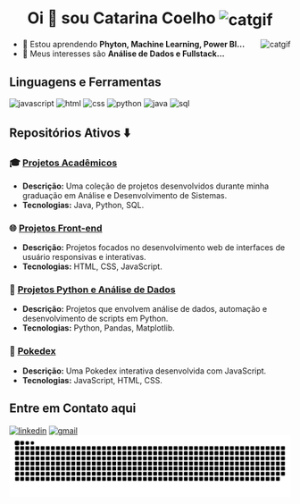 <h1 align="center">Oi 👋 sou Catarina Coelho <img alt="catgif" height="80px" width="80px" align="center" src="https://media.tenor.com/ipuTozw3PXsAAAAi/pixel-cat.gif"></img></h1>
<img alt="catgif" align="right" height="110px" src="https://media1.tenor.com/m/Ax7JUhhhMt4AAAAC/angry-typing-kitty.gif"></img>


- 🌱 Estou aprendendo **Phyton, Machine Learning, Power BI...**
- 👀 Meus interesses são **Análise de Dados e Fullstack...**


## Linguagens e Ferramentas
<img alt="javascript"  height="60px" width="60px" src="https://img.icons8.com/?size=100&id=V6HShIzw21x7&format=png&color=000000"></img>
<img alt="html" height="60px" width="60px" src="https://img.icons8.com/?size=100&id=CMVEhOBzk3Zp&format=png&color=000000"></img>
<img alt="css" height="60px" width="60px" src="https://img.icons8.com/?size=100&id=5cVdiiKKi0vX&format=png&color=000000"></img>
<img alt="python" height="60px" width="60px" src="https://img.icons8.com/?size=100&id=uLDrtp8o8zTG&format=png&color=000000"></img>
<img alt="java" height="60px" width="60px" src="https://img.icons8.com/?size=100&id=FRRACRKRsw2s&format=png&color=000000"></img>
<img alt="sql" height="60px" width="60px" src="https://img.icons8.com/?size=100&id=59952&format=png&color=000000"></img>

## Repositórios Ativos ⬇️

### 🎓 [Projetos Acadêmicos](https://github.com/cat-cs/projetos-academicos-PUCGO)
- **Descrição:** Uma coleção de projetos desenvolvidos durante minha graduação em Análise e Desenvolvimento de Sistemas.
- **Tecnologias:** Java, Python, SQL.

### 🌐 [Projetos Front-end](https://github.com/cat-cs/projetos-frontend)
- **Descrição:** Projetos focados no desenvolvimento web de interfaces de usuário responsivas e interativas.
- **Tecnologias:** HTML, CSS, JavaScript.

### 🐍 [Projetos Python e Análise de Dados](https://github.com/cat-cs/python-projects)
- **Descrição:** Projetos que envolvem análise de dados, automação e desenvolvimento de scripts em Python.
- **Tecnologias:** Python, Pandas, Matplotlib.

### 🐾 [Pokedex](https://github.com/cat-cs/pokedex-js)
- **Descrição:** Uma Pokedex interativa desenvolvida com JavaScript.
- **Tecnologias:** JavaScript, HTML, CSS.


## Entre em Contato aqui
<span>
<a href="https://linkedin.com/in/catarinacoelhodasilva" target="blank"><img align="center" src="https://img.icons8.com/?size=100&id=44019&format=png&color=000000" alt="linkedin" /></a>
<a href="mailto:k.tarina56@gmail.com" target="blank"><img align="center" src="https://img.icons8.com/?size=100&id=l8GURTKU12XE&format=png&color=000000" alt="gmail" /></a>
</span>

<img align="center" src="https://github.com/DHANOLA/DHANOLA/raw/output/github-contribution-grid-snake.svg" alt="snake">


